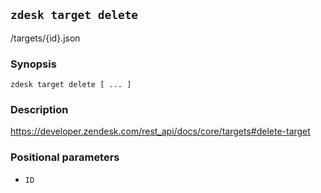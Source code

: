 ## `zdesk target delete`

/targets/{id}.json

### Synopsis

    zdesk target delete [ ... ]

### Description

https://developer.zendesk.com/rest_api/docs/core/targets#delete-target

### Positional parameters

* `ID`


